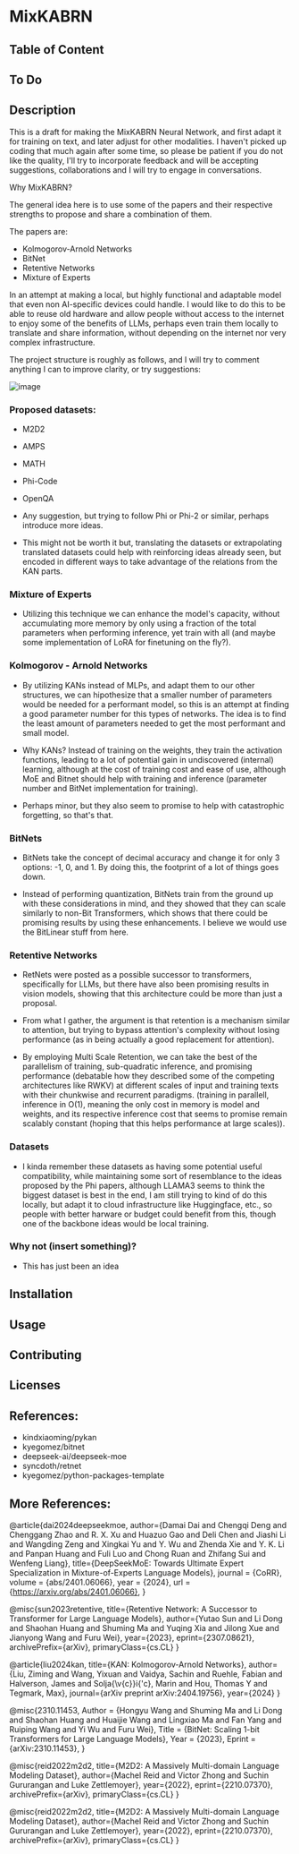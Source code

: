 # MixKABRN

## Table of Content ##

## To Do ##


## Description ##

This is a draft for making the MixKABRN Neural Network, and first adapt it for training on text, and later adjust for other modalities.
I haven't picked up coding that much again after some time, so please be patient if you do not like the quality, I'll try to incorporate feedback and will be accepting suggestions, collaborations and I will try to engage in conversations.

Why MixKABRN?

The general idea here is to use some of the papers and their respective strengths to propose and share a combination of them.

The papers are:
- Kolmogorov-Arnold Networks
- BitNet
- Retentive Networks
- Mixture of Experts

In an attempt at making a local, but highly functional and adaptable model that even non AI-specific devices could handle. I would like to do this to be able to reuse old hardware and allow people without access to the internet to enjoy some of the benefits of LLMs, perhaps even train them locally to translate and share information, without depending on the internet nor very complex infrastructure.

The project structure is roughly as follows, and I will try to comment anything I can to improve clarity, or try suggestions:

![image](https://github.com/ednial0zavlare/MixKABRN/assets/125082787/ff17a47b-6b38-46ad-91b9-f9405df6c106)


### Proposed datasets: ###
- M2D2
- AMPS
- MATH
- Phi-Code
- OpenQA
- Any suggestion, but trying to follow Phi or Phi-2 or similar, perhaps introduce more ideas.

- This might not be worth it but, translating the datasets or extrapolating translated datasets could help with reinforcing ideas already seen, but encoded in different ways to take advantage of the relations from the KAN parts.

### Mixture of Experts ###

- Utilizing this technique we can enhance the model's capacity, without accumulating more memory by only using a fraction of the total parameters when performing inference, yet train with all (and maybe some implementation of LoRA for finetuning on the fly?). 

### Kolmogorov - Arnold Networks ##

- By utilizing KANs instead of MLPs, and adapt them to our other structures, we can hipothesize that a smaller number of parameters would be needed for a performant model, so this is an attempt at finding a good parameter number for this types of networks. The idea is to find the least amount of parameters needed to get the most performant and small model.

- Why KANs? Instead of training on the weights, they train the activation functions, leading to a lot of potential gain in undiscovered (internal) learning, although at the cost of training cost and ease of use, although MoE and Bitnet should help with training and inference (parameter number and BitNet implementation for training).  

- Perhaps minor, but they also seem to promise to help with catastrophic forgetting, so that's that.

### BitNets ###

- BitNets take the concept of decimal accuracy and change it for only 3 options: -1, 0, and 1. By doing this, the footprint of a lot of things goes down.

- Instead of performing quantization, BitNets train from the ground up with these considerations in mind, and they showed that they can scale similarly to non-Bit Transformers, which shows that there could be promising results by using these enhancements. I believe we would use the BitLinear stuff from here.

### Retentive Networks ###

- RetNets were posted as a possible successor to transformers, specifically for LLMs, but there have also been promising results in vision models, showing that this architecture could be more than just a proposal.

- From what I gather, the argument is that retention is a mechanism similar to attention, but trying to bypass attention's complexity without losing performance (as in being actually a good replacement for attention). 

- By employing Multi Scale Retention, we can take the best of the parallelism of training, sub-quadratic inference, and promising performance (debatable how they described some of the competing architectures like RWKV) at different scales of input and training texts with their chunkwise and recurrent paradigms. (training in parallell, inference in O(1), meaning the only cost in memory is model and weights, and its respective inference cost that seems to promise remain scalably constant (hoping that this helps performance at large scales)). 

### Datasets ###
- I kinda remember these datasets as having some potential useful compatibility, while maintaining some sort of resemblance to the ideas proposed by the Phi papers, although LLAMA3 seems to think the biggest dataset is best in the end, I am still trying to kind of do this locally, but adapt it to cloud infrastructure like Huggingface, etc., so people with better harware or budget could benefit from this, though one of the backbone ideas would be local training.

### Why not (insert something)? ###

- This has just been an idea



## Installation ##

## Usage ##

## Contributing ##

## Licenses ##



## References: ##

- kindxiaoming/pykan
- kyegomez/bitnet
- deepseek-ai/deepseek-moe
- syncdoth/retnet
- kyegomez/python-packages-template

## More References: ##

@article{dai2024deepseekmoe,
  author={Damai Dai and Chengqi Deng and Chenggang Zhao and R. X. Xu and Huazuo Gao and Deli Chen and Jiashi Li and Wangding Zeng and Xingkai Yu and Y. Wu and Zhenda Xie and Y. K. Li and Panpan Huang and Fuli Luo and Chong Ruan and Zhifang Sui and Wenfeng Liang},
  title={DeepSeekMoE: Towards Ultimate Expert Specialization in Mixture-of-Experts Language Models}, 
  journal   = {CoRR},
  volume    = {abs/2401.06066},
  year      = {2024},
  url       = {https://arxiv.org/abs/2401.06066},
}

@misc{sun2023retentive,
      title={Retentive Network: A Successor to Transformer for Large Language Models}, 
      author={Yutao Sun and Li Dong and Shaohan Huang and Shuming Ma and Yuqing Xia and Jilong Xue and Jianyong Wang and Furu Wei},
      year={2023},
      eprint={2307.08621},
      archivePrefix={arXiv},
      primaryClass={cs.CL}
}

@article{liu2024kan,
  title={KAN: Kolmogorov-Arnold Networks},
  author={Liu, Ziming and Wang, Yixuan and Vaidya, Sachin and Ruehle, Fabian and Halverson, James and Solja{\v{c}}i{\'c}, Marin and Hou, Thomas Y and Tegmark, Max},
  journal={arXiv preprint arXiv:2404.19756},
  year={2024}
}

@misc{2310.11453,
Author = {Hongyu Wang and Shuming Ma and Li Dong and Shaohan Huang and Huaijie Wang and Lingxiao Ma and Fan Yang and Ruiping Wang and Yi Wu and Furu Wei},
Title = {BitNet: Scaling 1-bit Transformers for Large Language Models},
Year = {2023},
Eprint = {arXiv:2310.11453},
}

@misc{reid2022m2d2,
      title={M2D2: A Massively Multi-domain Language Modeling Dataset}, 
      author={Machel Reid and Victor Zhong and Suchin Gururangan and Luke Zettlemoyer},
      year={2022},
      eprint={2210.07370},
      archivePrefix={arXiv},
      primaryClass={cs.CL}
}

@misc{reid2022m2d2,
      title={M2D2: A Massively Multi-domain Language Modeling Dataset}, 
      author={Machel Reid and Victor Zhong and Suchin Gururangan and Luke Zettlemoyer},
      year={2022},
      eprint={2210.07370},
      archivePrefix={arXiv},
      primaryClass={cs.CL}
}
